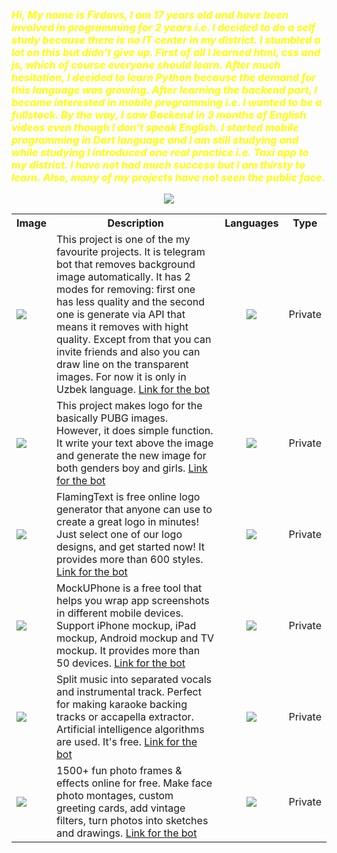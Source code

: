 
<h3 ><i style="color: yellow!important;"> Hi, My name is Firdavs, I am 17 years old and have been involved in programming for 2 years i.e. I decided to do a self study because there is no IT center in my 
district. I stumbled a lot on this but didn’t give up. First of all I learned html, css and js, which of course everyone should learn. After much hesitation, I decided 
to learn Python because the demand for this language was growing. After learning the backend part, I became interested in mobile programming i.e. I wanted to be a 
fullstack. By the way, I saw Backend in 3 months of English videos even though I don’t speak English. I started mobile programming in Dart language and I am still 
studying and while studying I introduced one real practice i.e. Taxi app to my district. I have not had much success but I am thirsty to learn. Also, many of my projects 
have not seen the public face. </i> </h3>

<div align="center">
<img src="https://user-images.githubusercontent.com/84655445/204248391-3020e784-31d4-4230-9444-75c7386d1c1a.png">
</div>


<!-- <div style="display:flex">
<a href="https://t.me/orqa_fonni_kesuvchi_bot"> <img src="https://telegra.ph/file/b389a5d8f65ce447b9e5f.png"  width="48%" height="50%" /> </a>
<a href="https://t.me/pubg_nick_logo_bot"> <img src="https://telegra.ph/file/2896e0d5b44b17e0336c1.png"  width="48%" height="50%" /> </a>
<a href="https://t.me/text_to_font_bot"> <img src="https://telegra.ph/file/8bf15abc39a526de99ba8.png"  width="48%" height="50%" /> </a>
<a href="https://t.me/mockup_design_bot"> <img src="https://telegra.ph/file/955587a7d4ecdf55425a4.png"  width="48%" height="50%" /> </a>
<a href="https://t.me/karaoke_maker_bot"> <img src="https://telegra.ph/file/17891e5eabfa2a69e5480.png"  width="48%" height="50%" /> </a>
<a href="https://t.me/jilvador_bot"> <img src="https://telegra.ph/file/8e754147793a0738c60e8.png"  width="48%" height="50%" /> </a>
<a href="https://t.me/math_solver_robot"> <img src="https://telegra.ph/file/3e1deae86690d73f6935a.png"  width="48%" height="50%" /> </a>
<a href="https://t.me/watermarkremover_robot"> <img src="https://user-images.githubusercontent.com/84655445/205696433-f5d6c732-74b4-4802-be4d-e6cab1240742.png"  width="48%" height="50%" /> </a>
 <a href="https://t.me/pro_photolab_bot"> <img src="https://user-images.githubusercontent.com/84655445/209442225-1457a413-ad41-4d5a-b773-2ff942c91e7a.png"  width="48%" height="50%" /> </a>

</div> -->

<!-- PROJECTS SECTION -->
<table style="width: 100%;">
 
  <!-- HEADER   -->
  <tr>
    <th>Image</th>
    <th>Description</th>
    <th>Languages</th>
    <th>Type</th>
  </tr>
 
<!-- Remove Bg  -->
  <tr>
    <td><img src="https://telegra.ph/file/b389a5d8f65ce447b9e5f.png"></td>
    <td>This project is one of the my favourite projects. It is telegram bot that removes background image automatically. It has 2 modes for removing: first one has less quality and the second one is generate via API that means it removes with hight quality. Except from that you can invite friends and also you can draw line on the transparent images. For now it is only in Uzbek language. <a href="https://t.me/orqa_fonni_kesuvchi_bot">Link for the bot</a></td>
    <td style="text-align: center;"><img src="https://skillicons.dev/icons?i=python&theme=light"></td>
    <td>Private</td>
  </tr>
 
<!-- PUBG LOGO MAKER  -->
  <tr>
    <td><img src="https://telegra.ph/file/2896e0d5b44b17e0336c1.png"></td>
    <td>This project makes logo for the basically PUBG images. However, it does simple function. It write your text above the image and generate the new image for both genders boy and girls. <a href="https://t.me/pubg_nick_logo_bot">Link for the bot</a></td>
    <td style="text-align: center;"><img src="https://skillicons.dev/icons?i=python&theme=light"></td>
    <td>Private</td>
  </tr>
 
<!-- TEXT TO FONT  -->
  <tr>
    <td><img src="https://telegra.ph/file/8bf15abc39a526de99ba8.png"></td>
    <td>FlamingText is free online logo generator that anyone can use to create a great logo in minutes! Just select one of our logo designs, and get started now! It provides more than 600 styles. <a href="https://t.me/text_to_font_bot">Link for the bot</a></td>
    <td style="text-align: center;"><img src="https://skillicons.dev/icons?i=python&theme=light"></td>
    <td>Private</td>
  </tr>
 
<!-- MOCKUP BOT  -->
  <tr>
    <td><img src="https://telegra.ph/file/955587a7d4ecdf55425a4.png"></td>
    <td>MockUPhone is a free tool that helps you wrap app screenshots in different mobile devices. Support iPhone mockup, iPad mockup, Android mockup and TV mockup. It provides more than 50 devices. <a href="https://t.me/mockup_design_bot">Link for the bot</a></td>
    <td style="text-align: center;"><img src="https://skillicons.dev/icons?i=python&theme=light"></td>
    <td>Private</td>
  </tr>
 
<!-- MOCKUP BOT  -->
  <tr>
    <td><img src="https://telegra.ph/file/17891e5eabfa2a69e5480.png"></td>
    <td>Split music into separated vocals and instrumental track. Perfect for making karaoke backing tracks or accapella extractor. Artificial intelligence algorithms are used. It's free. <a href="https://t.me/karaoke_maker_bot">Link for the bot</a></td>
    <td style="text-align: center;"><img src="https://skillicons.dev/icons?i=python&theme=light"></td>
    <td>Private</td>
  </tr>
 
<!-- JILVADOR BOT  -->
  <tr>
    <td><img src="https://telegra.ph/file/8e754147793a0738c60e8.png"></td>
    <td>1500+ fun photo frames & effects online for free. Make face photo montages, custom greeting cards, add vintage filters, turn photos into sketches and drawings. <a href="https://t.me/jilvador_bot">Link for the bot</a></td>
    <td style="text-align: center;"><img src="https://skillicons.dev/icons?i=python&theme=light"></td>
    <td>Private</td>
  </tr>
 
</table>



